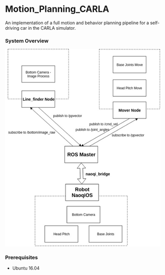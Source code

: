 # Motion_Planning_CARLA
An implementation of a full motion and behavior planning pipeline for a self-driving car in the CARLA simulator.

### System Overview
![alt text](https://github.com/NekSfiris/Nao-Field-Limits-Recognition/blob/master/Images-Result/Diagrams-System%20Modelling/Untitled%20Diagram%20(2).jpg)

### Prerequisites
* Ubuntu 16.04
